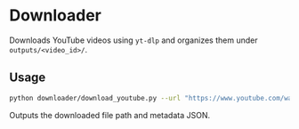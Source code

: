 # Downloader

Downloads YouTube videos using `yt-dlp` and organizes them under `outputs/<video_id>/`.

## Usage

```bash
python downloader/download_youtube.py --url "https://www.youtube.com/watch?v=VIDEO_ID"
```

Outputs the downloaded file path and metadata JSON.

